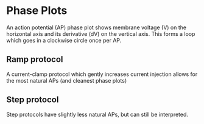 # Phase Plots
An action potential (AP) phase plot shows membrane voltage (V) on the horizontal axis and its derivative (dV) on the vertical axis. This forms a loop which goes in a clockwise circle once per AP.

## Ramp protocol
A current-clamp protocol which gently increases current injection allows for the most natural APs (and cleanest phase plots)

## Step protocol
Step protocols have slightly less natural APs, but can still be interpreted.